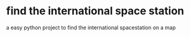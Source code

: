 # find the international space station
a easy python project to find the international spacestation on a map
